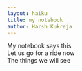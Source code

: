 ```yaml
---
layout: haiku
title: my notebook
author: Harsh Kukreja
---
```


My notebook says this<br>
Let us go for a ride now<br>
The things we will see<br>
